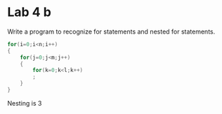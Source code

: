 # Lab 4 b

Write a program to recognize for statements and nested for statements.

```C
for(i=0;i<n;i++)
{
    for(j=0;j<m;j++)
    {
        for(k=0;k<l;k++)
        ;
    }
}
```

Nesting is 3
